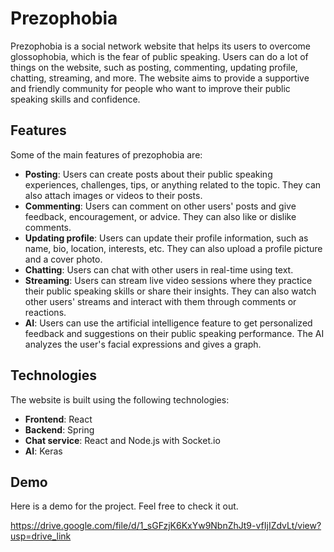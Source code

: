 # Prezophobia

Prezophobia is a social network website that helps its users to overcome glossophobia, which is the fear of public speaking. Users can do a lot of things on the website, such as posting, commenting, updating profile, chatting, streaming, and more. The website aims to provide a supportive and friendly community for people who want to improve their public speaking skills and confidence.

## Features

Some of the main features of prezophobia are:

- **Posting**: Users can create posts about their public speaking experiences, challenges, tips, or anything related to the topic. They can also attach images or videos to their posts.
- **Commenting**: Users can comment on other users' posts and give feedback, encouragement, or advice. They can also like or dislike comments.
- **Updating profile**: Users can update their profile information, such as name, bio, location, interests, etc. They can also upload a profile picture and a cover photo.
- **Chatting**: Users can chat with other users in real-time using text.
- **Streaming**: Users can stream live video sessions where they practice their public speaking skills or share their insights. They can also watch other users' streams and interact with them through comments or reactions.
- **AI**: Users can use the artificial intelligence feature to get personalized feedback and suggestions on their public speaking performance. The AI analyzes the user's facial expressions and gives a graph.

## Technologies

The website is built using the following technologies:

- **Frontend**: React
- **Backend**: Spring
- **Chat service**: React and Node.js with Socket.io
- **AI**: Keras

## Demo

Here is a demo for the project. Feel free to check it out.

https://drive.google.com/file/d/1_sGFzjK6KxYw9NbnZhJt9-vfIjIZdvLt/view?usp=drive_link
